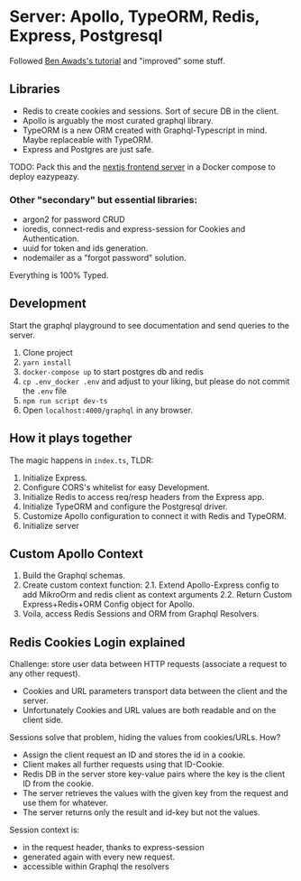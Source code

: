 # Server: Apollo, TypeORM, Redis, Express, Postgresql

Followed [Ben Awads's tutorial](https://www.youtube.com/watch?v=I6ypD7qv3Z8&ab_channel=BenAwad)
and "improved" some stuff.

## Libraries

* Redis to create cookies and sessions. Sort of secure DB in the client.
* Apollo is arguably the most curated graphql library.
* TypeORM is a new ORM created with Graphql-Typescript in mind. Maybe replaceable with TypeORM.
* Express and Postgres are just safe.

TODO: Pack this and the [nextjs frontend server](https://github.com/nvegater/client-nextjs-react)
in a Docker compose to deploy eazypeazy.

### Other "secondary" but essential libraries:
* argon2 for password CRUD
* ioredis, connect-redis and express-session for Cookies and Authentication.
* uuid for token and ids generation.
* nodemailer as a "forgot password" solution.

Everything is 100% Typed.

## Development

Start the graphql playground to see documentation and send queries to the server.

1. Clone project 
2. `yarn install`
3. `docker-compose up` to start postgres db and redis
4. `cp .env_docker .env` and adjust to your liking, but please do not commit the `.env` file
5. `npm run script dev-ts`
6. Open `localhost:4000/graphql` in any browser.

## How it plays together

The magic happens in `index.ts`, TLDR:

1. Initialize Express.
2. Configure CORS's whitelist for easy Development.
3. Initialize Redis to access req/resp headers from the Express app.
4. Initialize TypeORM and configure the Postgresql driver.
5. Customize Apollo configuration to connect it with Redis and TypeORM.
6. Initialize server

## Custom Apollo Context

1. Build the Graphql schemas.
2. Create custom context function:
    2.1. Extend Apollo-Express config to add MikroOrm and redis client as context arguments
    2.2. Return Custom Express+Redis+ORM Config object for Apollo. 
3. Voila, access Redis Sessions and ORM from Graphql Resolvers.

## Redis Cookies Login explained

Challenge: store user data between HTTP requests (associate a request to any other request).
* Cookies and URL parameters transport data between the client and the server.
* Unfortunately Cookies and URL values are both readable and on the client side.

Sessions solve that problem, hiding the values from cookies/URLs. How?
* Assign the client request an ID and stores the id in a cookie.
* Client makes all further requests using that ID-Cookie.
* Redis DB in the server store key-value pairs where the key is the client ID from the cookie. 
* The server retrieves the values with the given key from the request and use them for whatever.
* The server returns only the result and id-key but not the values.

Session context is: 
* in the request header, thanks to express-session
* generated again with every new request.
* accessible within Graphql the resolvers
